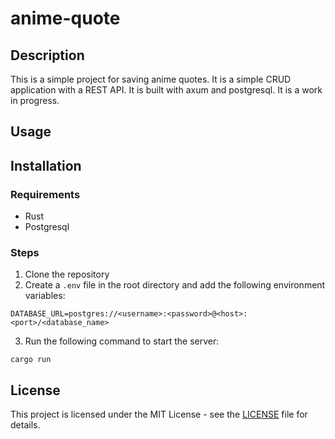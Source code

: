 # anime-quote

## Description

This is a simple project for saving anime quotes. It is a simple CRUD application with a REST API. It is built with axum and postgresql. It is a work in progress.

## Usage


## Installation

### Requirements

- Rust
- Postgresql

### Steps

1. Clone the repository
2. Create a `.env` file in the root directory and add the following environment variables:

```
DATABASE_URL=postgres://<username>:<password>@<host>:<port>/<database_name>
```

3. Run the following command to start the server:

```
cargo run
```

## License

This project is licensed under the MIT License - see the [LICENSE](LICENSE) file for details.
```